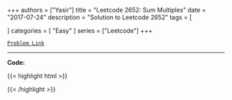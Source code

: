 
+++
authors = ["Yasir"]
title = "Leetcode 2652: Sum Multiples"
date = "2017-07-24"
description = "Solution to Leetcode 2652"
tags = [
    
]
categories = [
    "Easy"
]
series = ["Leetcode"]
+++



[`Problem Link`](https://leetcode.com/problems/sum-multiples/description/)

---

**Code:**

{{< highlight html >}}

{{< /highlight >}}

